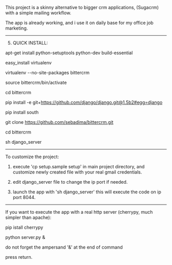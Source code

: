 
This project is a skinny alternative to bigger crm applications, (Sugacrm) with a simple mailing workflow.

The app is already working, and i use it on daily base for my office job marketing.

------------------

5) QUICK INSTALL:

apt-get install python-setuptools python-dev build-essential

easy_install virtualenv

virtualenv --no-site-packages bittercrm

source bittercrm/bin/activate

cd bittercrm

pip install -e git+https://github.com/django/django.git@1.5b2#egg=django

pip install south

git clone https://github.com/sebadima/bittercrm.git

cd bittercrm

sh django_server

------------------



To customize the project:


1) execute 'cp setup.sample setup' in main project directory, and customize newly created file with your real gmail  credentials.

2) edit django_server file to change the ip port if needed.

3) launch the app with  'sh django_server' this will execute the code on ip port 8044.


------


If you want to execute the app with a real http server (cherrypy, much simpler than apache):

   pip istall cherrypy

   python server.py & 
   
   do not forget the ampersand '&' at the end of command

   press return.


